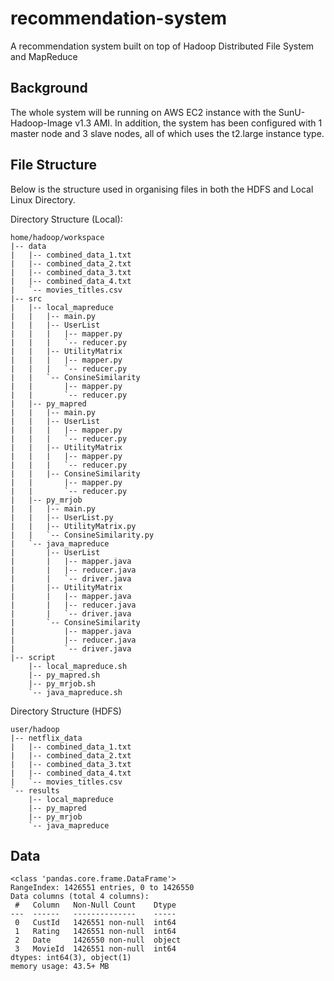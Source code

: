 # recommendation-system
A recommendation system built on top of Hadoop Distributed File System and MapReduce

## Background
The whole system will be running on AWS EC2 instance with the SunU-Hadoop-Image v1.3 AMI. In addition, the system has been configured with 1 master node and 3 slave nodes, all of which uses the t2.large instance type. 

## File Structure
Below is the structure used in organising files in both the HDFS and Local Linux Directory.

Directory Structure (Local):
```
home/hadoop/workspace
|-- data
|   |-- combined_data_1.txt
|   |-- combined_data_2.txt
|   |-- combined_data_3.txt
|   |-- combined_data_4.txt
|   `-- movies_titles.csv
|-- src
|   |-- local_mapreduce
|   |   |-- main.py
|   |   |-- UserList
|   |   |   |-- mapper.py
|   |   |   `-- reducer.py
|   |   |-- UtilityMatrix
|   |   |   |-- mapper.py
|   |   |   `-- reducer.py
|   |   `-- ConsineSimilarity
|   |       |-- mapper.py
|   |       `-- reducer.py
|   |-- py_mapred
|   |   |-- main.py
|   |   |-- UserList
|   |   |   |-- mapper.py
|   |   |   `-- reducer.py
|   |   |-- UtilityMatrix
|   |   |   |-- mapper.py
|   |   |   `-- reducer.py
|   |   |-- ConsineSimilarity
|   |       |-- mapper.py
|   |       `-- reducer.py
|   |-- py_mrjob
|   |   |-- main.py
|   |   |-- UserList.py
|   |   |-- UtilityMatrix.py
|   |   `-- ConsineSimilarity.py
|   `-- java_mapreduce
|       |-- UserList
|       |   |-- mapper.java
|       |   |-- reducer.java
|       |   `-- driver.java
|       |-- UtilityMatrix
|       |   |-- mapper.java
|       |   |-- reducer.java
|       |   `-- driver.java
|       `-- ConsineSimilarity
|           |-- mapper.java
|           |-- reducer.java
|           `-- driver.java
|-- script
    |-- local_mapreduce.sh
    |-- py_mapred.sh
    |-- py_mrjob.sh
    `-- java_mapreduce.sh
```

Directory Structure (HDFS)
```
user/hadoop
|-- netflix_data
|   |-- combined_data_1.txt
|   |-- combined_data_2.txt
|   |-- combined_data_3.txt
|   |-- combined_data_4.txt
|   `-- movies_titles.csv
`-- results
    |-- local_mapreduce
    |-- py_mapred
    |-- py_mrjob
    `-- java_mapreduce
```

## Data
```
<class 'pandas.core.frame.DataFrame'>
RangeIndex: 1426551 entries, 0 to 1426550
Data columns (total 4 columns):
 #   Column   Non-Null Count    Dtype 
---  ------   --------------    ----- 
 0   CustId   1426551 non-null  int64 
 1   Rating   1426551 non-null  int64 
 2   Date     1426550 non-null  object
 3   MovieId  1426551 non-null  int64 
dtypes: int64(3), object(1)
memory usage: 43.5+ MB
```
